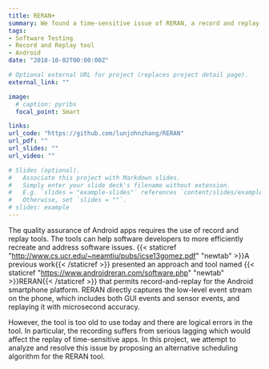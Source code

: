 ```yaml
---
title: RERAN+
summary: We found a time-sensitive issue of RERAN, a record and replay tool for Android published in 2013. In this project we propose a new scheduling mechanism for RERAN that resolve the time-sensitive issue.
tags:
- Software Testing
- Record and Replay tool
- Android
date: "2018-10-02T00:00:00Z"

# Optional external URL for project (replaces project detail page).
external_link: ""

image:
  # caption: pyribs
  focal_point: Smart

links:
url_code: "https://github.com/lunjohnzhang/RERAN"
url_pdf: ""
url_slides: ""
url_video: ""

# Slides (optional).
#   Associate this project with Markdown slides.
#   Simply enter your slide deck's filename without extension.
#   E.g. `slides = "example-slides"` references `content/slides/example-slides.md`.
#   Otherwise, set `slides = ""`.
# slides: example
---
```


The quality assurance of Android apps requires the use of record and replay tools. The tools can help software developers to more efficiently recreate and address software issues. {{< staticref "http://www.cs.ucr.edu/~neamtiu/pubs/icse13gomez.pdf" "newtab" >}}A previous work{{< /staticref >}} presented an approach and tool named {{< staticref "https://www.androidreran.com/software.php" "newtab" >}}RERAN{{< /staticref >}} that permits record-and-replay for the Android smartphone platform. RERAN directly captures the low-level event stream on the phone, which includes both GUI events and sensor events, and replaying it with microsecond accuracy.

However, the tool is too old to use today and there are logical errors in the tool. In particular, the recording suffers from serious lagging which would affect the replay of time-sensitive apps. In this project, we attempt to analyze and resolve this issue by proposing an alternative scheduling algorithm for the RERAN tool.